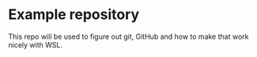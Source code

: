 # Example repository

This repo will be used to figure out git, GitHub and how to make that work nicely with WSL.
